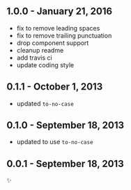 
1.0.0 - January 21, 2016
------------------------
* fix to remove leading spaces
* fix to remove trailing punctuation
* drop component support
* cleanup readme
* add travis ci
* update coding style

0.1.1 - October 1, 2013
-----------------------
* updated `to-no-case`

0.1.0 - September 18, 2013
--------------------------
* updated to use `to-no-case`

0.0.1 - September 18, 2013
--------------------------
:sparkles:
